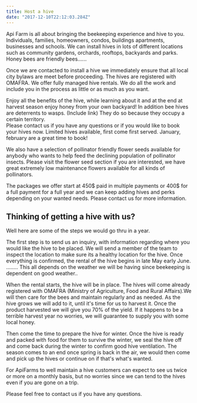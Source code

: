 ```yaml
---
title: Host a hive
date: "2017-12-10T22:12:03.284Z"
---
```



Api Farm is all about bringing the beekeeping experience and hive to you. Individuals, families, homeowners, condos, buildings apartments, businesses and schools.  We can install hives in lots of different locations  such as community gardens, orchards, rooftops, backyards and parks. Honey bees are  friendly bees…... 

Once we are contacted to install a hive we immediately ensure that all local city bylaws are meet before proceeding. The hives are registered with OMAFRA.  We offer fully managed hive rentals. We do all the work and include you in the process as little or as much as you want.

Enjoy all the benefits of the hive, while learning about it and at the end at harvest season enjoy honey from your own backyard! In addition bee hives are deterrents to wasps. (Include link) They do so because they occupy a certain territory.   
Please contact us if you have any questions or if you would like to book your hives now. Limited hives available, first come first served. January, february are a great time to book!    

We also have a selection of pollinator friendly flower seeds available for anybody who wants to help feed the declining population of pollinator insects. Please visit the flower seed section if you are interested, we have great extremely low maintenance flowers available for all kinds of pollinators.

The packages we offer start at 450$ paid in multiple payments or 400$ for a full payment for a full year and we can keep adding hives and perks depending on your wanted needs. Please contact us for more information.
   


## Thinking of getting a hive with us? 
Well here are some of the steps we would go thru in a year. 

The first step is to send us an inquiry, with information regarding where you would like the hive to be placed. We will send a member of the team to inspect the location to make sure its a healthy location for the hive.  Once everything is confirmed, the rental of the hive begins in late May early June.  …….. This all depends on the weather we will be having since beekeeping is dependent on good weather..


When the rental starts, the hive will be in place. The hives will come already registered with OMAFRA (Ministry of Agriculture, Food and Rural Affairs).We will then care for the bees and maintain regularly and  as needed. As the hive grows we will add to it, until it's time for us to harvest it. Once the product harvested we will give you 70% of the yield. If it happens to be a terrible harvest year no worries,  we will guarantee to supply you with some local honey. 


Then come the time to prepare the hive for winter. Once the hive is ready and packed with food for them to survive the winter, we seal the hive off and come back during the winter to confirm good hive ventilation. The season comes to an end once spring is back in the air, we would then come and pick up the hives or continue on if that's what's wanted.  


For ApiFarms to well maintain a hive customers can expect to see us twice or more on a monthly basis, but no worries since we can tend to the hives even if you are gone on a trip.    


Please feel free to contact us if you have any questions. 
